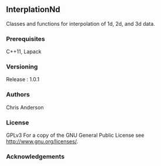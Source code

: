 ## InterplationNd
Classes and functions for interpolation of 1d, 2d, and 3d data.
### Prerequisites
C++11, Lapack
### Versioning
Release : 1.0.1
### Authors
Chris Anderson
### License
GPLv3  For a copy of the GNU General Public License see <http://www.gnu.org/licenses/>.
### Acknowledgements









